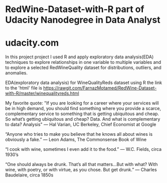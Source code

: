 # RedWine-Dataset-with-R part of Udacity Nanodegree in Data Analyst
# udacity.com
In this project project I used R and apply exploratory data analysis(EDA) techniques to explore relationships in one variable to multiple variables and to explore a selected RedWineQuality dataset for distributions, outliers, and anomalies.

EDA(exploratory data analysis) for WineQualityReds dataset using R 
the link to the 'html' file is <https://rawgit.com/FarnazMotamed/RedWine-Dataset-with-R/master/winequalityreds.html>


My favorite quote:
"If you are looking for a career where your services will be in high demand, you should find something where you provide a scarce, complementary service to something that is getting ubiquitous and cheap. So what’s getting ubiquitous and cheap? Data. And what is complementary to data? Analysis"
— Hal Varian, UC Berkeley, Chief Economist at Google

“Anyone who tries to make you believe that he knows all about wines is obviously a fake.”
― Leon Adams, The Commonsense Book of Wine

“I cook with wine, sometimes I even add it to the food.”
― W.C. Fields, circa 1930’s

“One should always be drunk. That’s all that matters…But with what? With wine, with poetry, or with virtue, as you chose. But get drunk.”
― Charles Baudelaire, circa 1850s
